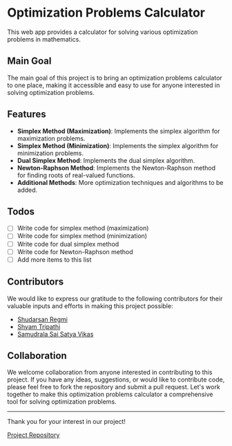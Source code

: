 # Optimization Problems Calculator

This web app provides a calculator for solving various optimization problems in mathematics.

## Main Goal
The main goal of this project is to bring an optimization problems calculator to one place, making it accessible and easy to use for anyone interested in solving optimization problems.

## Features
- **Simplex Method (Maximization)**: Implements the simplex algorithm for maximization problems.
- **Simplex Method (Minimization)**: Implements the simplex algorithm for minimization problems.
- **Dual Simplex Method**: Implements the dual simplex algorithm.
- **Newton-Raphson Method**: Implements the Newton-Raphson method for finding roots of real-valued functions.
- **Additional Methods**: More optimization techniques and algorithms to be added.

## Todos
- [ ] Write code for simplex method (maximization)
- [ ] Write code for simplex method (minimization)
- [ ] Write code for dual simplex method
- [ ] Write code for Newton-Raphson method
- [ ] Add more items to this list

## Contributors
We would like to express our gratitude to the following contributors for their valuable inputs and efforts in making this project possible:
- [Shudarsan Regmi](https://github.com/ShudarsanRegmi)
- [Shyam Tripathi](https://github.com/TheShyamTripathi)
- [Samudrala Sai Satya Vikas](https://github.com/Samudralavikas2005)

## Collaboration
We welcome collaboration from anyone interested in contributing to this project. If you have any ideas, suggestions, or would like to contribute code, please feel free to fork the repository and submit a pull request. Let's work together to make this optimization problems calculator a comprehensive tool for solving optimization problems.

---

Thank you for your interest in our project!

[Project Repository](https://github.com/ShudarsanRegmi/optimizationProblemsCalculator)

